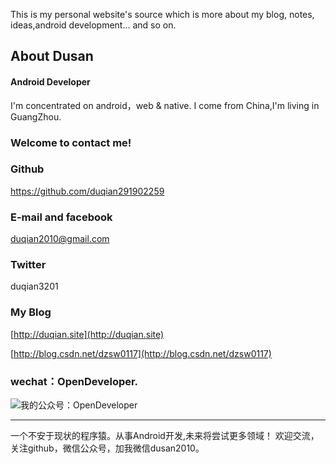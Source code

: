 This is my personal website's source which is more about my blog, notes, ideas,android development... and so on.
## About Dusan

#### Android Developer
I'm concentrated on android，web & native.
I come from China,I'm living in GuangZhou.

### Welcome to contact me!

### Github
https://github.com/duqian291902259
### E-mail and facebook
duqian2010@gmail.com 
 
### Twitter
duqian3201

###  My Blog
[http://duqian.site](http://duqian.site)

[http://blog.csdn.net/dzsw0117](http://blog.csdn.net/dzsw0117)

### wechat：OpenDeveloper.

![我的公众号：OpenDeveloper](http://img.blog.csdn.net/20160708144434618)

---

<!-- more -->
一个不安于现状的程序猿。从事Android开发,未来将尝试更多领域！
欢迎交流，关注github，微信公众号，加我微信dusan2010。